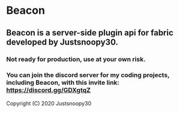 # Beacon
## Beacon is a server-side plugin api for fabric developed by Justsnoopy30.

### Not ready for production, use at your own risk.

### You can join the discord server for my coding projects, including Beacon, with this invite link: https://discord.gg/GDXgtqZ

Copyright (C) 2020 Justsnoopy30
